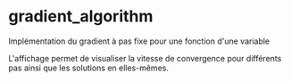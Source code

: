 # gradient_algorithm
Implémentation du gradient à pas fixe pour une fonction d'une variable

L'affichage permet de visualiser la vitesse de convergence pour différents pas ainsi que les solutions en elles-mêmes.
